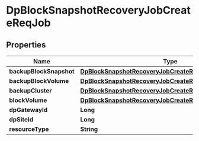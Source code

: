 # DpBlockSnapshotRecoveryJobCreateReqJob

## Properties
Name | Type | Description | Notes
------------ | ------------- | ------------- | -------------
**backupBlockSnapshot** | [**DpBlockSnapshotRecoveryJobCreateReqJobBackupSnapshot**](DpBlockSnapshotRecoveryJobCreateReqJobBackupSnapshot.md) |  | 
**backupBlockVolume** | [**DpBlockSnapshotRecoveryJobCreateReqJobBackupVolume**](DpBlockSnapshotRecoveryJobCreateReqJobBackupVolume.md) |  | 
**backupCluster** | [**DpBlockSnapshotRecoveryJobCreateReqJobBackupCluster**](DpBlockSnapshotRecoveryJobCreateReqJobBackupCluster.md) |  | 
**blockVolume** | [**DpBlockSnapshotRecoveryJobCreateReqJobVolume**](DpBlockSnapshotRecoveryJobCreateReqJobVolume.md) |  | 
**dpGatewayId** | **Long** |  | 
**dpSiteId** | **Long** |  | 
**resourceType** | **String** |  | 
